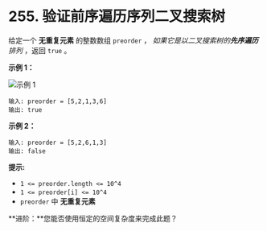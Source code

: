 # 255. 验证前序遍历序列二叉搜索树

给定一个 **无重复元素** 的整数数组 `preorder` ， *如果它是以二叉搜索树的**先序遍历**排列* ，返回 `true` 。

**示例 1：**

![示例 1](https://assets.leetcode.com/uploads/2021/03/12/preorder-tree.jpg)

```()
输入: preorder = [5,2,1,3,6]
输出: true
```

**示例 2：**

```()
输入: preorder = [5,2,6,1,3]
输出: false
```

**提示:**

- `1 <= preorder.length <= 10^4`
- `1 <= preorder[i] <= 10^4`
- `preorder` 中 **无重复元素**

**进阶：**您能否使用恒定的空间复杂度来完成此题？
